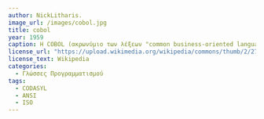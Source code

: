 ```yaml
---
author: NickLitharis.
image_url: /images/cobol.jpg
title: cobol
year: 1959
caption: Η COBOL (ακρωνύμιο των λέξεων "common business-oriented language") είναι μια μεταγλωττισμένη γλώσσα προγραμματισμού υπολογιστών που μοιάζει με την αγγλική και έχει σχεδιαστεί για επιχειρηματική χρήση. Είναι μια προστακτική, διαδικαστική και, από το 2002, αντικειμενοστραφής γλώσσα. Η COBOL χρησιμοποιείται κυρίως σε επιχειρηματικά, οικονομικά και διοικητικά συστήματα για εταιρείες και κυβερνήσεις. Η COBOL εξακολουθεί να χρησιμοποιείται ευρέως σε εφαρμογές που αναπτύσσονται σε κεντρικούς υπολογιστές, όπως εργασίες επεξεργασίας παρτίδων και συναλλαγών μεγάλης κλίμακας.
license_url: "https://upload.wikimedia.org/wikipedia/commons/thumb/2/27/COBOL_Report_Apr60.djvu/page1-220px-COBOL_Report_Apr60.djvu.jpg" 
license_text: Wikipedia
categories:
  - Γλώσσες Προγραμματισμού
tags:
  - CODASYL
  - ANSI
  - ISO
---
```

